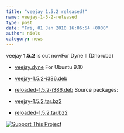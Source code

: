 ```yaml
---
title: "veejay 1.5.2 released!"
name: veejay-1-5-2-released
type: post
date: "Fri, 01 Jan 2010 16:06:54 +0000"
author: niels
category: news
---
```

veejay **1.5.2** is out nowFor Dyne II (Dhoruba)

* [veejay.dyne][0]
For Ubuntu 9.10

* [veejay-1.5.2-i386.deb][1]
* [reloaded-1.5.2-i386.deb][2]
Source packages:

* [veejay-1.5.2.tar.bz2][3]
* [reloaded-1.5.2.tar.bz2][4]
  


[![Support This Project](http://images.sourceforge.net/images/project-support.jpg)](http://sourceforge.net/donate/index.php?group_id=47564)

[0]: https://sourceforge.net/projects/veejay/files/veejay-1.5-bin/veejay.dyne
[1]: https://sourceforge.net/projects/veejay/files/veejay-1.5-bin/veejay_1.5.2_i386.deb
[2]: https://sourceforge.net/projects/veejay/files/veejay-1.5-bin/reloaded_1.5.2_i386.deb
[3]: https://sourceforge.net/projects/veejay/files/veejay-1.5-src/veejay-1.5.2.tar.bz2/download
[4]: https://sourceforge.net/projects/veejay/files/veejay-1.5-src/reloaded-1.5.2.tar.bz2/download
